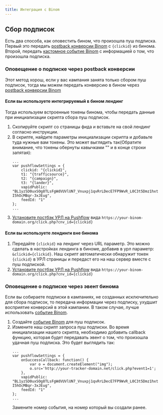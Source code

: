 ```yaml
---
title: Интеграция с Binom
---
```


## Сбор подписок
Есть два способа, как оповестить бином, что произошла пуш подписка. Первый это передать [postback конверсии Binom](https://docs.binom.org/postback-url.php) с ```{clickid}``` из бинома. Второй, передать [кастомное событие Binom](https://docs.binom.org/events.php) с информацией о том, что произошла подписка.


### Оповещение о подписке через postback конверсии
Этот метод хорош, если у вас кампания занята только сбором пуш подписок, тогда мы можем передать конверсию в бином через [postback конверсии Binom](https://docs.binom.org/postback-url.php)


#### Если вы используете интегрируемый в бином лендинг
Тогда используем встроенные токены бинома, чтобы передать данные при инициализации скрипта сбора пуш подписок. 
1. Скопируйте скрипт со страницы фида и вставьте на свой лендинг согласно инструкции.
1. В скрипте, найдите параметры инициализации скрипта и добавьте туда нужные вам токены. Это может выглядить так(Обратите внимание, что токены обернуты кавычками "" и в конце строки запятая):
    ```
    ...
    var pushflowSettings = {
        clickid: "{clickid}",
        t1: "{trafficsource}",
        t2: "{campaign}",
        t3: "{lander}",
        vapidPublic: "BL1yzSD0uxSOg8TLsFgWdVUVlUN7_Vnuxpj1qvRrLDecE7FP9WvR_L0C3t5Dmz1hxtCtxw-I5hOcMBqr-3xJEug",
        feedId: "1"
    };
    ...
    ```
1. [Установите постбэк УРЛ на Pushflow](tracker#2-%D0%B7%D0%B0%D0%B4%D0%B0%D1%82%D1%8C-%D0%BF%D0%BE%D1%81%D1%82%D0%B1%D1%8D%D0%BA-url-%D0%BD%D0%B0-pushflow) вида ```https://your-binom-domain.org/click.php?cnv_id={clickid}```

#### Если вы используете лендинги вне бинома
1. Передайте ```{clickid}``` на лендинг через URL параметр. Это можно сделать в настройках лендинга в биноме, добавив в урл параметр: ```&clickid={clickid}```. Наш скрипт автоматически обнаружит токен ```{clickid}``` в УРЛ страницы и передаст его на наш сервер вместе с пуш подпиской.
1. [Установите постбэк УРЛ на Pushflow](tracker#2-%D0%B7%D0%B0%D0%B4%D0%B0%D1%82%D1%8C-%D0%BF%D0%BE%D1%81%D1%82%D0%B1%D1%8D%D0%BA-url-%D0%BD%D0%B0-pushflow) вида ```https://your-binom-domain.org/click.php?cnv_id={clickid}```


### Оповещение о подписке через эвент бинома
Если вы собираете подписки в кампаниях, не созданных исключительно для сбора подписок, то передача информации через подписку, ухудшит восприятие конверсий в этой кампании. В таком случае, лучше использовать [событие Binom](https://docs.binom.org/events.php).
1. Создайте [событие Binom](https://docs.binom.org/events.php) для пуш подписок.
1. Измените наш скрипт запроса пуш подписки. Во время инициализации нашего скрипта, необходимо добавить callback функцию, которая будет передавать эвент о том, что произошла удачная пуш подписка. Это будет выглядить так:
    ```
    ...
    var pushflowSettings = {
        onSuccessCallback: function() {
            var o = document.createElement("img");
            o.src='http://your-tracker-domain.net/click.php?event1=1';
        },
        vapidPublic: "BL1yzSD0uxSOg8TLsFgWdVUVlUN7_Vnuxpj1qvRrLDecE7FP9WvR_L0C3t5Dmz1hxtCtxw-I5hOcMBqr-3xJEug",
        feedId: "1"
    };
    ...
    ```
    Замените номер события, на номер который вы создали ранее.